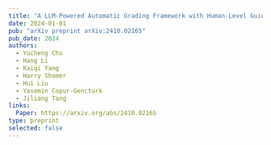 ```yaml
---
title: "A LLM-Powered Automatic Grading Framework with Human-Level Guidelines Optimization"
date: 2024-01-01
pub: "arXiv preprint arXiv:2410.02165"
pub_date: 2024
authors:
  - Yucheng Chu
  - Hang Li
  - Kaiqi Yang
  - Harry Shomer
  - Hui Liu
  - Yasemin Copur-Gencturk
  - Jiliang Tang
links:
  Paper: https://arxiv.org/abs/2410.02165
type: preprint
selected: false
---
```

